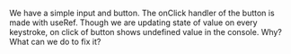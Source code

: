 We have a simple input and button. The onClick handler of the button is made with useRef. Though we are updating state of value on every keystroke, on click of button shows undefined value in the console. Why?
What can we do to fix it?
